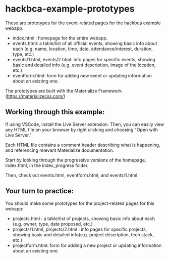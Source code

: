 # hackbca-example-prototypes

These are prototypes for the event-related pages for the hackbca example webapp.
* index.html : homepage for the entire webapp.
* events.html: a table/list of all official events, showing basic info about each (e.g. name, location, time, date, attendance/interest, duration, type, etc.)
* events/1.html, events/2.html: info pages for specific events, showing basic and detailed info (e.g. event description, image of the location, etc.)
* eventform.html: form for adding new event or updating information about an existing one.  

The prototypes are built with the Materialize Framework (https://materializecss.com/)


## Working through this example:

If using VSCode, install the Live Server extension. 
Then, you can easily view any HTML file on your browser by right clicking and choosing "Open with Live Server."

Each HTML file contains a comment header describing what is happening, and referencing relevant Materialize documentation.

Start by looking through the progressive versions of the homepage, index.html, in the index_progress folder. 

Then, check out events.html, eventform.html, and events/1.html.

## Your turn to practice:

You should make some prototypes for the project-related pages for this webapp:

* projects.html : a table/list of projects, showing basic info about each (e.g. owner, type, date proposed, etc.)
* projects/1.html, projects/2.html : info pages for specific projects, showing basic and detailed info(e.g. project description, tech stack, etc.)
* projectform.html: form for adding a new project or updating information about an existing one.
